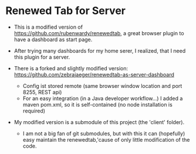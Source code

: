 # Renewed Tab for Server

- This is a modified version of <https://github.com/rubenwardy/renewedtab>, a great browser plugin to have a dashboard as start page.
- After trying many dashboards for my home serer, I realized, that I need this plugin for a server.

- There is a forked and slightly modified version: <https://github.com/zebrajaeger/renewedtab-as-server-dashboard>
  - Config ist stored remote (same browser window location and port 8255, REST api)
  - For an easy integration (in a Java developer workflow...) I added a maven pom.xml, so it is self-contained (no node installation is required)

- My modified version is a submodule of this project (the 'client' folder).
  - I am not a big fan of git submodules, but with this it can (hopefully) easy maintain the renewedtab,'cause of only little modification of the code.

 
